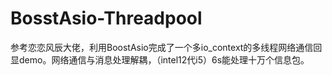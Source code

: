 # BosstAsio-Threadpool
参考恋恋风辰大佬，利用BoostAsio完成了一个多io_context的多线程网络通信回显demo。网络通信与消息处理解耦，（intel12代i5）6s能处理十万个信息包。

